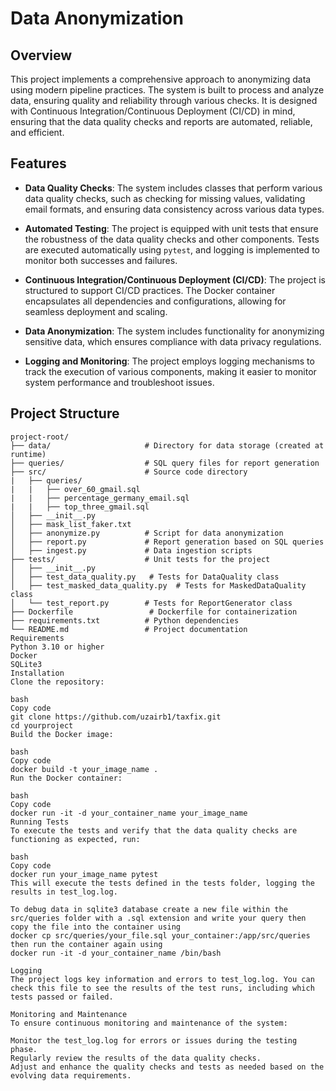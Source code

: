 # Data Anonymization

## Overview

This project implements a comprehensive approach to anonymizing data using modern pipeline practices. The system is built to process and analyze data, ensuring quality and reliability through various checks. It is designed with Continuous Integration/Continuous Deployment (CI/CD) in mind, ensuring that the data quality checks and reports are automated, reliable, and efficient.

## Features

- **Data Quality Checks**: The system includes classes that perform various data quality checks, such as checking for missing values, validating email formats, and ensuring data consistency across various data types.
  
- **Automated Testing**: The project is equipped with unit tests that ensure the robustness of the data quality checks and other components. Tests are executed automatically using `pytest`, and logging is implemented to monitor both successes and failures.

- **Continuous Integration/Continuous Deployment (CI/CD)**: The project is structured to support CI/CD practices. The Docker container encapsulates all dependencies and configurations, allowing for seamless deployment and scaling.

- **Data Anonymization**: The system includes functionality for anonymizing sensitive data, which ensures compliance with data privacy regulations.

- **Logging and Monitoring**: The project employs logging mechanisms to track the execution of various components, making it easier to monitor system performance and troubleshoot issues.

## Project Structure

```plaintext
project-root/
├── data/                     # Directory for data storage (created at runtime)
├── queries/                  # SQL query files for report generation
├── src/                      # Source code directory
|   ├── queries/
|   |   ├── over_60_gmail.sql
|   |   ├── percentage_germany_email.sql
|   |   ├── top_three_gmail.sql
│   ├── __init__.py
│   ├── mask_list_faker.txt
│   ├── anonymize.py          # Script for data anonymization
│   ├── report.py             # Report generation based on SQL queries
│   ├── ingest.py             # Data ingestion scripts
├── tests/                    # Unit tests for the project
│   ├── __init__.py
│   ├── test_data_quality.py   # Tests for DataQuality class
│   ├── test_masked_data_quality.py  # Tests for MaskedDataQuality class
│   └── test_report.py        # Tests for ReportGenerator class
├── Dockerfile                 # Dockerfile for containerization
├── requirements.txt          # Python dependencies
└── README.md                 # Project documentation
Requirements
Python 3.10 or higher
Docker
SQLite3
Installation
Clone the repository:

bash
Copy code
git clone https://github.com/uzairb1/taxfix.git
cd yourproject
Build the Docker image:

bash
Copy code
docker build -t your_image_name .
Run the Docker container:

bash
Copy code
docker run -it -d your_container_name your_image_name
Running Tests
To execute the tests and verify that the data quality checks are functioning as expected, run:

bash
Copy code
docker run your_image_name pytest
This will execute the tests defined in the tests folder, logging the results in test_log.log.

To debug data in sqlite3 database create a new file within the src/queries folder with a .sql extension and write your query then copy the file into the container using
docker cp src/queries/your_file.sql your_container:/app/src/queries
then run the container again using
docker run -it -d your_container_name /bin/bash

Logging
The project logs key information and errors to test_log.log. You can check this file to see the results of the test runs, including which tests passed or failed.

Monitoring and Maintenance
To ensure continuous monitoring and maintenance of the system:

Monitor the test_log.log for errors or issues during the testing phase.
Regularly review the results of the data quality checks.
Adjust and enhance the quality checks and tests as needed based on the evolving data requirements.
